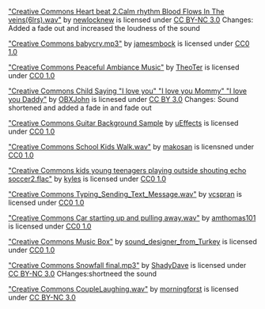 ["Creative Commons Heart beat 2.Calm rhythm Blood Flows In The veins(6lrs).wav"](https://freesound.org/people/newlocknew/sounds/612642/) by [newlocknew](https://freesound.org/people/newlocknew/) is licensed under [CC BY-NC 3.0](https://creativecommons.org/licenses/by-nc/3.0/) Changes: Added a fade out and increased the loudness of the sound

["Creative Commons babycry.mp3"](https://freesound.org/people/jamesmbock/sounds/458646/) by [jamesmbock](https://freesound.org/people/jamesmbock/) is licensed under [CC0 1.0](https://creativecommons.org/publicdomain/zero/1.0/)

["Creative Commons Peaceful Ambiance Music"](https://freesound.org/people/TheoTer/sounds/510948/) by [TheoTer](https://freesound.org/people/TheoTer/) is licensed under [CC0 1.0](https://creativecommons.org/publicdomain/zero/1.0/)

["Creative Commons Child Saying "I love you" "I love you Mommy" "I love you Daddy"](https://freesound.org/people/OBXJohn/sounds/365638/) by [OBXJohn](https://freesound.org/people/OBXJohn/) is licnesed under [CC BY 3.0](https://creativecommons.org/licenses/by/3.0/) Changes: Sound shortened and added a fade in and fade out

["Creative Commons Guitar Background Sample](https://freesound.org/people/uEffects/sounds/327575/) by [uEffects](https://freesound.org/people/uEffects/) is licensed under [CC0 1.0](https://creativecommons.org/publicdomain/zero/1.0/) 

["Creative Commons School Kids Walk.wav"](https://freesound.org/people/makosan/sounds/34716/) by [makosan](https://freesound.org/people/makosan/) is licensned under [CC0 1.0](https://creativecommons.org/publicdomain/zero/1.0/)

["Creative Commons kids young teenagers playing outside shouting echo soccer2.flac"](https://freesound.org/people/kyles/sounds/454060/) by [kyles](https://freesound.org/people/kyles/) is licensed under [CC0 1.0](https://creativecommons.org/publicdomain/zero/1.0/)

["Creative Commons Typing_Sending_Text_Message.wav"](https://freesound.org/people/vcspran/sounds/344606/) by [vcspran](https://freesound.org/people/vcspran/) is licensed under [CC0 1.0](https://creativecommons.org/publicdomain/zero/1.0/)

["Creative Commons Car starting up and pulling away.wav"](https://freesound.org/people/amthomas101/sounds/175836/) by [amthomas101](https://freesound.org/people/amthomas101/) is licensed under [CC0 1.0](https://creativecommons.org/publicdomain/zero/1.0/)

["Creative Commons Music Box"](https://freesound.org/people/sound_designer_from_Turkey/sounds/613178/) by [sound_designer_from_Turkey](https://freesound.org/people/sound_designer_from_Turkey/) is licensed under [CC0 1.0](https://creativecommons.org/publicdomain/zero/1.0/)

["Creative Commons Snowfall final.mp3"](https://freesound.org/people/ShadyDave/sounds/262259/) by [ShadyDave](https://freesound.org/people/ShadyDave/) is licensed under [CC BY-NC 3.0](https://creativecommons.org/licenses/by-nc/3.0/) CHanges:shortneed the sound 

["Creative Commons CoupleLaughing.wav"](https://freesound.org/people/morningfrost/sounds/118486/) by [morningforst](https://freesound.org/people/morningfrost/) is licensed under [CC BY-NC 3.0](https://creativecommons.org/publicdomain/zero/1.0/)

